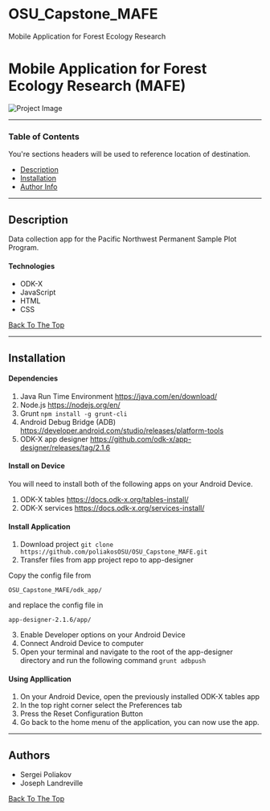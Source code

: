# OSU_Capstone_MAFE
Mobile Application for Forest Ecology Research
# Mobile Application for Forest Ecology Research (MAFE)

![Project Image](https://scx2.b-cdn.net/gfx/news/2018/europeslostf.jpg)

<!--- > This is a ReadMe template to help save you time and effort. --->

---

### Table of Contents
You're sections headers will be used to reference location of destination.

- [Description](#description)
- [Installation](#installation)
- [Author Info](#author-info)

---

## Description

Data collection app for the Pacific Northwest Permanent Sample Plot Program.

#### Technologies

- ODK-X
- JavaScript
- HTML
- CSS

[Back To The Top](#read-me-template)

---

<!--- ## How To Use --->

## Installation
#### Dependencies
1. Java Run Time Environment https://java.com/en/download/
2. Node.js https://nodejs.org/en/ 
3. Grunt
`npm install -g grunt-cli`
4. Android Debug Bridge (ADB) https://developer.android.com/studio/releases/platform-tools
5. ODK-X app designer https://github.com/odk-x/app-designer/releases/tag/2.1.6

#### Install on Device 
You will need to install both of the following apps on your Android Device.
1. ODK-X tables https://docs.odk-x.org/tables-install/
2. ODK-X services https://docs.odk-x.org/services-install/

#### Install Application 
1. Download project 
`git clone https://github.com/poliakosOSU/OSU_Capstone_MAFE.git`
2. Transfer files from app project repo to app-designer

Copy the config file from 

`OSU_Capstone_MAFE/odk_app/`

and replace the config file in

`app-designer-2.1.6/app/`

3. Enable Developer options on your Android Device
4. Connect Android Device to computer
5. Open your terminal and navigate to the root of the app-designer directory and run the following command
`grunt adbpush`

#### Using Appllication
1. On your Android Device, open the previously installed ODK-X tables app
2. In the top right corner select the Preferences tab
3. Press the Reset Configuration Button
4. Go back to the home menu of the application, you can now use the app.


<!---## License

MIT License

Copyright (c) [2017] [Sergei Poliakov and Joseph Landreville]

Permission is hereby granted, free of charge, to any person obtaining a copy
of this software and associated documentation files (the "Software"), to deal
in the Software without restriction, including without limitation the rights
to use, copy, modify, merge, publish, distribute, sublicense, and/or sell
copies of the Software, and to permit persons to whom the Software is
furnished to do so, subject to the following conditions:

The above copyright notice and this permission notice shall be included in all
copies or substantial portions of the Software.

THE SOFTWARE IS PROVIDED "AS IS", WITHOUT WARRANTY OF ANY KIND, EXPRESS OR
IMPLIED, INCLUDING BUT NOT LIMITED TO THE WARRANTIES OF MERCHANTABILITY,
FITNESS FOR A PARTICULAR PURPOSE AND NONINFRINGEMENT. IN NO EVENT SHALL THE
AUTHORS OR COPYRIGHT HOLDERS BE LIABLE FOR ANY CLAIM, DAMAGES OR OTHER
LIABILITY, WHETHER IN AN ACTION OF CONTRACT, TORT OR OTHERWISE, ARISING FROM,
OUT OF OR IN CONNECTION WITH THE SOFTWARE OR THE USE OR OTHER DEALINGS IN THE
SOFTWARE.
--->


---

## Authors
- Sergei Poliakov
- Joseph Landreville

[Back To The Top](#read-me-template)
